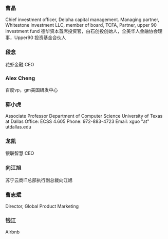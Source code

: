 

### 曹晶

Chief investment officer, Delpha capital management. Managing partner, Whitestone investment LLC, member of board, TCFA, Partner, upper 90 investment fund
德华资本首席投资官，白石创投创始人，全美华人金融协会理事，Upper90 投资基金合伙人

### 段念
花虾金融 CEO

### Alex Cheng
百度vp，gm美国研发中心

### 郭小虎
Associate Professor 
Department of Computer Science 
University of Texas at Dallas 
Office: ECSS 4.605
Phone: 972-883-4723
Email: xguo "at" utdallas.edu

### 龙凯
银联智慧 CEO

### 向江旭
苏宁云商IT总部执行副总裁向江旭 

### 曹志斌

Director, Global Product Marketing

### 钱江
Airbnb
